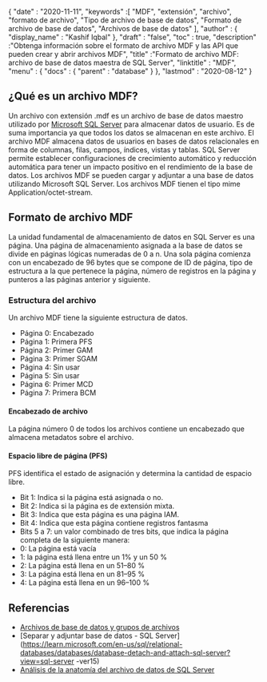 {
  "date" : "2020-11-11",
  "keywords" :[ "MDF", "extensión", "archivo", "formato de archivo", "Tipo de archivo de base de datos", "Formato de archivo de base de datos", "Archivos de base de datos" ],
  "author" : {
    "display_name" : "Kashif Iqbal"
},
  "draft" : "false",
  "toc" : true,
  "description" :"Obtenga información sobre el formato de archivo MDF y las API que pueden crear y abrir archivos MDF",
  "title" :"Formato de archivo MDF: archivo de base de datos maestra de SQL Server",
  "linktitle" : "MDF",
  "menu" : {
    "docs" : {
      "parent" : "database"
}
},
  "lastmod" : "2020-08-12"
}

## ¿Qué es un archivo MDF?

Un archivo con extensión .mdf es un archivo de base de datos maestro utilizado por [Microsoft SQL Server](https://en.wikipedia.org/wiki/Microsoft_SQL_Server) para almacenar datos de usuario. Es de suma importancia ya que todos los datos se almacenan en este archivo. El archivo MDF almacena datos de usuarios en bases de datos relacionales en forma de columnas, filas, campos, índices, vistas y tablas. SQL Server permite establecer configuraciones de crecimiento automático y reducción automática para tener un impacto positivo en el rendimiento de la base de datos. Los archivos MDF se pueden cargar y adjuntar a una base de datos utilizando Microsoft SQL Server. Los archivos MDF tienen el tipo mime Application/octet-stream.

## Formato de archivo MDF

La unidad fundamental de almacenamiento de datos en SQL Server es una página. Una página de almacenamiento asignada a la base de datos se divide en páginas lógicas numeradas de 0 a n. Una sola página comienza con un encabezado de 96 bytes que se compone de ID de página, tipo de estructura a la que pertenece la página, número de registros en la página y punteros a las páginas anterior y siguiente.

### Estructura del archivo

Un archivo MDF tiene la siguiente estructura de datos.

* Página 0: Encabezado
* Página 1: Primera PFS
* Página 2: Primer GAM
* Página 3: Primer SGAM
* Página 4: Sin usar
* Página 5: Sin usar
* Página 6: Primer MCD
* Página 7: Primera BCM

#### Encabezado de archivo

La página número 0 de todos los archivos contiene un encabezado que almacena metadatos sobre el archivo.

#### Espacio libre de página (PFS)
PFS identifica el estado de asignación y determina la cantidad de espacio libre.

* Bit 1: Indica si la página está asignada o no.
* Bit 2: Indica si la página es de extensión mixta.
* Bit 3: Indica que esta página es una página IAM.
* Bit 4: Indica que esta página contiene registros fantasma
* Bits 5 a 7: un valor combinado de tres bits, que indica la página completa de la siguiente manera:
* 0: La página está vacía
* 1: la página está llena entre un 1% y un 50 %
* 2: La página está llena en un 51–80 %
* 3: La página está llena en un 81–95 %
* 4: La página está llena en un 96–100 %

## Referencias

* [Archivos de base de datos y grupos de archivos](https://learn.microsoft.com/en-us/sql/relational-databases/databases/database-files-and-filegroups?view=sql-server-ver15)
* [Separar y adjuntar base de datos - SQL Server](https://learn.microsoft.com/en-us/sql/relational-databases/databases/database-detach-and-attach-sql-server?view=sql-server -ver15)
* [Análisis de la anatomía del archivo de datos de SQL Server](https://blog.pythian.com/analyzing-sql-server-data-file-anatomy/)


